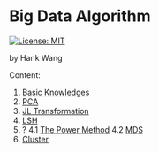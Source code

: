 # Big Data Algorithm

[![License: MIT](https://img.shields.io/badge/License-MIT-blue.svg)](https://github.com/USTC-CS-Course-Resource/BigData-Algorithm)

by Hank Wang

Content:

1. [Basic Knowledges](docs/1.basic.md)
2. [PCA](docs/2.PCA.md)
3. [JL Transformation](docs/3.JL-Transformation.md)
4. [LSH](docs/4.LSH.md)
4. ?
    4.1 [The Power Method](docs/4.1.Power-Method.md)
    4.2 [MDS](docs/4.2.MDS.md)
5. [Cluster](docs/8.cluster.md)